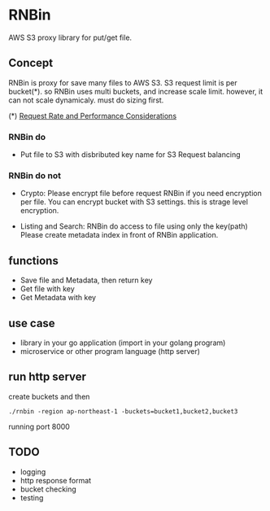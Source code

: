 RNBin
=====

AWS S3 proxy library for put/get file.

## Concept

RNBin is proxy for save many files to AWS S3.
S3 request limit is per bucket(*). so RNBin uses multi buckets, and increase scale limit.
however, it can not scale dynamicaly. must do sizing first.

(*) [Request Rate and Performance Considerations](http://docs.aws.amazon.com/AmazonS3/latest/dev/request-rate-perf-considerations.html)

### RNBin do

- Put file to S3 with disbributed key name for S3 Request balancing

### RNBin do not

- Crypto:
Please encrypt file before request RNBin if you need encryption per file.
You can encrypt bucket with S3 settings. this is strage level encryption.

- Listing and Search:
RNBin do access to file using only the key(path)
Please create metadata index in front of RNBin application.

## functions

- Save file and Metadata, then return key
- Get file with key
- Get Metadata with key

## use case

- library in your go application (import in your golang program)
- microservice or other program language (http server)

## run http server

create buckets and then

```
./rnbin -region ap-northeast-1 -buckets=bucket1,bucket2,bucket3
```

running port 8000

## TODO

- logging
- http response format
- bucket checking
- testing
